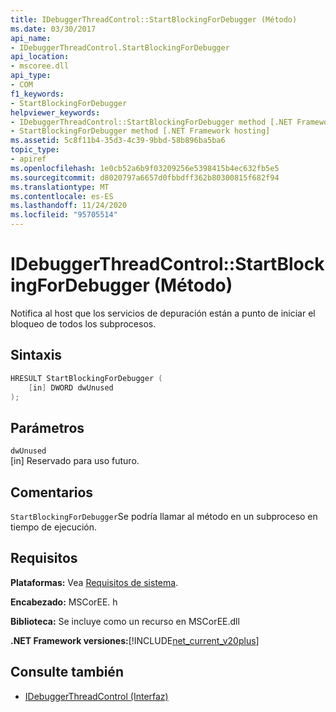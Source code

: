 ```yaml
---
title: IDebuggerThreadControl::StartBlockingForDebugger (Método)
ms.date: 03/30/2017
api_name:
- IDebuggerThreadControl.StartBlockingForDebugger
api_location:
- mscoree.dll
api_type:
- COM
f1_keywords:
- StartBlockingForDebugger
helpviewer_keywords:
- IDebuggerThreadControl::StartBlockingForDebugger method [.NET Framework hosting]
- StartBlockingForDebugger method [.NET Framework hosting]
ms.assetid: 5c8f11b4-35d3-4c39-9bbd-58b896ba5ba6
topic_type:
- apiref
ms.openlocfilehash: 1e0cb52a6b9f03209256e5398415b4ec632fb5e5
ms.sourcegitcommit: d8020797a6657d0fbbdff362b80300815f682f94
ms.translationtype: MT
ms.contentlocale: es-ES
ms.lasthandoff: 11/24/2020
ms.locfileid: "95705514"
---
```

# <a name="idebuggerthreadcontrolstartblockingfordebugger-method"></a>IDebuggerThreadControl::StartBlockingForDebugger (Método)

Notifica al host que los servicios de depuración están a punto de iniciar el bloqueo de todos los subprocesos.  
  
## <a name="syntax"></a>Sintaxis  
  
```cpp  
HRESULT StartBlockingForDebugger (  
    [in] DWORD dwUnused  
);  
```  
  
## <a name="parameters"></a>Parámetros  

 `dwUnused`  
 [in] Reservado para uso futuro.  
  
## <a name="remarks"></a>Comentarios  

 `StartBlockingForDebugger`Se podría llamar al método en un subproceso en tiempo de ejecución.  
  
## <a name="requirements"></a>Requisitos  

 **Plataformas:** Vea [Requisitos de sistema](../../get-started/system-requirements.md).  
  
 **Encabezado:** MSCorEE. h  
  
 **Biblioteca:** Se incluye como un recurso en MSCorEE.dll  
  
 **.NET Framework versiones:**[!INCLUDE[net_current_v20plus](../../../../includes/net-current-v20plus-md.md)]  
  
## <a name="see-also"></a>Consulte también

- [IDebuggerThreadControl (Interfaz)](idebuggerthreadcontrol-interface.md)
